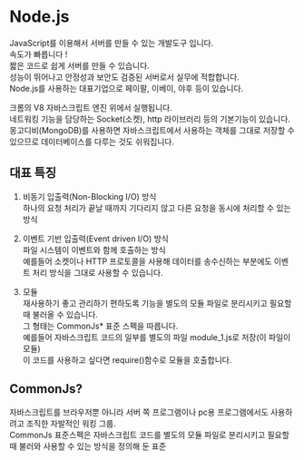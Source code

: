 
# Node.js

JavaScript를 이용해서 서버를 만들 수 있는 개발도구 입니다.  
속도가 빠릅니다 !  
짧은 코드로 쉽게 서버를 만들 수 있습니다.  
성능이 뛰어나고 안정성과 보안도 검증된 서버로서 실무에 적합합니다.  
Node.js를 사용하는 대표기업으로 페이팔, 이베이, 야후 등이 있습니다.  

크롬의 V8 자바스크립트 엔진 위에서 실행됩니다.  
네트워킹 기능을 담당하는 Socket(소켓), http 라이브러리 등의 기본기능이 있습니다.  
몽고디비(MongoDB)를 사용하면 자바스크립트에서 사용하는 객체를 그대로 저장할 수 있으므로 데이터베이스를 다루는 것도 쉬워집니다.  

## 대표 특징
1. 비동기 입출력(Non-Blocking I/O) 방식  
하나의 요청 처리가 끝날 때까지 기다리지 않고 다른 요청을 동시에 처리할 수 있는 방식  

1. 이벤트 기반 입출력(Event driven I/O) 방식  
파일 시스템이 이벤트와 함께 호출하는 방식  
예를들어 소켓이나 HTTP 프로토콜을 사용해 데이터를 송수신하는 부분에도 이벤트 처리 방식을 그대로 사용할 수 있습니다.  

1. 모듈  
재사용하기 좋고 관리하기 편하도록 기능을 별도의 모듈 파일로 분리시키고 필요할 때 불러올 수 있습니다.  
그 형태는 CommonJs* 표준 스펙을 따릅니다.  
예를들어 자바스크립트 코드의 일부를 별도의 파일 module_1.js로 저장(이 파일이 모듈)  
이 코드를 사용하고 싶다면 require()함수로 모듈을 호출합니다.  

## CommonJs?
자바스크립트를 브라우저뿐 아니라 서버 쪽 프로그램이나 pc용 프로그램에서도 사용하려고 조직한 자발적인 워킹 그룹.  
CommonJs 표준스펙은 자바스크립트 코드를 별도의 모듈 파일로 분리시키고 필요할 때 불러와 사용할 수 있는 방식을 정의해 둔 표준  

